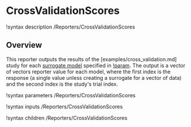 # CrossValidationScores

!syntax description /Reporters/CrossValidationScores

## Overview

This reporter outputs the results of the [examples/cross_validation.md] study for each [surrogate model](Surrogates/index.md) specified in [!param](/Reporters/CrossValidationScores/models). The output is a vector of vectors reporter value for each model, where the first index is the response (a single value unless creating a surrogate for a vector of data) and the second index is the study's trial index.

!syntax parameters /Reporters/CrossValidationScores

!syntax inputs /Reporters/CrossValidationScores

!syntax children /Reporters/CrossValidationScores
